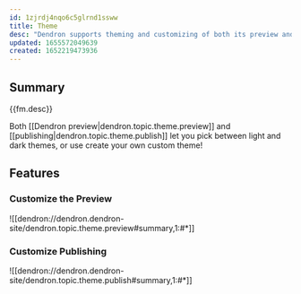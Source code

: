 ```yaml
---
id: 1zjrdj4nqo6c5glrnd1ssww
title: Theme
desc: "Dendron supports theming and customizing of both its preview and published pages"
updated: 1655572049639
created: 1652219473936
---
```


## Summary

{{fm.desc}}

Both [[Dendron preview|dendron.topic.theme.preview]] and [[publishing|dendron.topic.theme.publish]] let you pick between light and dark themes, or use create your own custom theme! 

## Features

### Customize the Preview
![[dendron://dendron.dendron-site/dendron.topic.theme.preview#summary,1:#*]]

### Customize Publishing
![[dendron://dendron.dendron-site/dendron.topic.theme.publish#summary,1:#*]]
